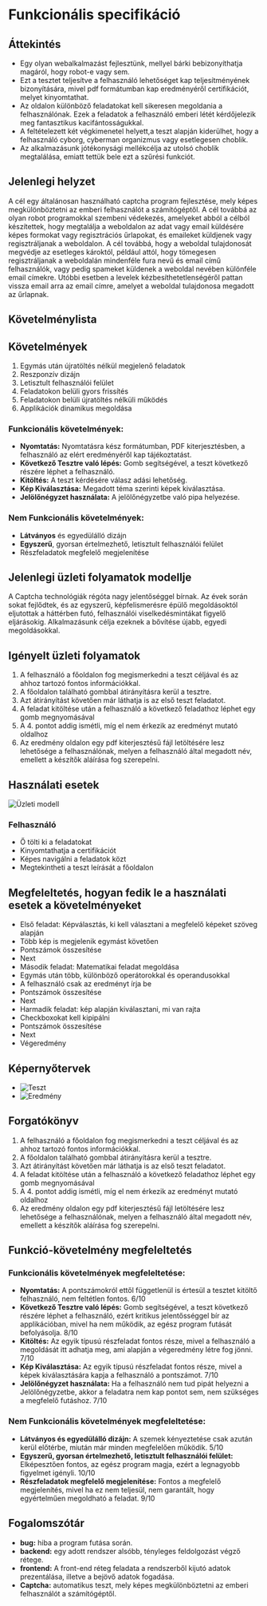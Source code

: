 

# Funkcionális specifikáció
##  Áttekintés
- Egy olyan webalkalmazást fejlesztünk, mellyel bárki bebizonyíthatja magáról, hogy robot-e vagy sem. 
- Ezt a tesztet teljesítve a felhasználó lehetőséget kap teljesítményének bizonyítására, mivel pdf formátumban kap eredményéről certifikációt, melyet kinyomtathat. 
- Az oldalon különböző feladatokat kell sikeresen megoldania a felhasználónak. 
    Ezek a feladatok a felhasználó emberi létét kérdőjelezik meg fantasztikus kacifántosságukkal. 
- A feltételezett két végkimenetel helyett,a teszt alapján kiderülhet, hogy a felhasználó cyborg, cyberman organizmus vagy esetlegesen choblik. 
- Az alkalmazásunk jótékonysági mellékcélja az utolsó choblik megtalálása, emiatt tettük bele ezt a szűrési funkciót.

## Jelenlegi helyzet
A cél egy általánosan használható captcha program fejlesztése, mely képes megkülönböztetni
az emberi felhasználót a számítógéptől. A cél továbbá az olyan robot programokkal szembeni védekezés, 
amelyeket abból a célból készítettek, hogy megtalálja a weboldalon az adat 
vagy email küldésére képes formokat vagy regisztrációs űrlapokat, és emaileket küldjenek vagy regisztráljanak a weboldalon.
A cél továbbá, hogy a weboldal tulajdonosát megvédje az esetleges károktól, például attól, 
hogy tömegesen regisztráljanak a weboldalán mindenféle fura nevű és email című felhasználók, 
vagy pedig spameket küldenek a weboldal nevében különféle email címekre. 
Utóbbi esetben a levelek kézbesíthetetlenségéről pattan vissza email arra az email címre, 
amelyet a weboldal tulajdonosa megadott az űrlapnak.

## Követelménylista


## Követelmények

 1. Egymás után újratöltés nélkül megjelenő feladatok
 2. Reszponzív dizájn
 3. Letisztult felhasználói felület
 4. Feladatokon belüli gyors frissítés
 5. Feladatokon belüli újratöltés nélküli működés
 6. Applikációk dinamikus megoldása

### Funkcionális követelmények:
- **Nyomtatás:** Nyomtatásra kész formátumban, PDF kiterjesztésben, a felhasználó az elért eredményéről kap tájékoztatást.
- **Következő Tesztre való lépés:** Gomb segítségével, a teszt következő részére léphet a felhasználó.
- **Kitöltés:** A teszt kérdésére válasz adási lehetőség.
- **Kép Kiválasztása:** Megadott téma szerinti képek kiválasztása.
- **Jelölőnégyzet használata:** A jelölőnégyzetbe való pipa helyezése.
### Nem Funkcionális követelmények:
- **Látványos** és egyedülálló dizájn
- **Egyszerű**, gyorsan értelmezhető, letisztult felhasználói felület
- Részfeladatok megfelelő megjelenítése

## Jelenlegi üzleti folyamatok modellje
A Captcha technológiák régóta nagy jelentőséggel bírnak. Az évek során sokat fejlődtek, és az egyszerű, képfelismerésre épülő megoldásoktól eljutottak a 
háttérben futó, felhasználói viselkedésmintákat figyelő eljárásokig. Alkalmazásunk célja ezeknek a bővítése újabb, egyedi megoldásokkal.

## Igényelt üzleti folyamatok
1. A felhasználó a főoldalon fog megismerkedni a teszt céljával és az ahhoz tartozó fontos információkkal.
2. A főoldalon található gombbal átirányításra kerül a tesztre.
3. Azt átirányítást követően már láthatja is az első teszt feladatot.
4. A feladat kitöltése után a felhasználó a következő feladathoz léphet egy gomb megnyomásával
5. A 4. pontot addig ismétli, míg el nem érkezik az eredményt mutató oldalhoz
6. Az eredmény oldalon egy pdf kiterjesztésű fájl letöltésére lesz lehetősége a felhasználónak, melyen a felhasználó által megadott név, emellett a készítők aláírása fog szerepelni.
## Használati esetek
![Üzleti modell](../pics/uzleti_modell.jpg)
### Felhasználó
- Ő tölti ki a feladatokat
- Kinyomtathatja a certifikációt
- Képes navigálni a feladatok közt
- Megtekintheti a teszt leírását a főoldalon

## Megfeleltetés, hogyan fedik le a használati esetek a követelményeket
- Első feladat: Képválasztás, ki kell választani a megfelelő képeket szöveg alapján
- Több kép is megjelenik egymást követően
- Pontszámok összesítése
- Next
- Második feladat: Matematikai feladat megoldása
- Egymás után több, különböző operátorokkal és operandusokkal
- A felhasználó csak az eredményt írja be
- Pontszámok összesítése
- Next
- Harmadik feladat: kép alapján kiválasztani, mi van rajta
- Checkboxokat kell kipipálni
- Pontszámok összesítése
- Next
- Végeredmény

## Képernyőtervek
- ![Teszt](../pics/teszt.png)
- ![Eredmény](../pics/eredmeny.png)

## Forgatókönyv
1. A felhasználó a főoldalon fog megismerkedni a teszt céljával és az ahhoz tartozó fontos információkkal.
2. A főoldalon található gombbal átirányításra kerül a tesztre.
3. Azt átirányítást követően már láthatja is az első teszt feladatot.
4. A feladat kitöltése után a felhasználó a következő feladathoz léphet egy gomb megnyomásával
5. A 4. pontot addig ismétli, míg el nem érkezik az eredményt mutató oldalhoz
6. Az eredmény oldalon egy pdf kiterjesztésű fájl letöltésére lesz lehetősége a felhasználónak, melyen a felhasználó által megadott név, emellett a készítők aláírása fog szerepelni.

## Funkció-követelmény megfeleltetés
### Funkcionális követelmények megfeleltetése:
- **Nyomtatás:** A pontszámokról ettől függetlenül is értesül a tesztet kitöltő felhasználó, nem feltétlen fontos. 6/10
- **Következő Tesztre való lépés:** Gomb segítségével, a teszt következő részére léphet a felhasználó, ezért kritikus jelentősséggel bír az applikációban, mivel ha nem működik, az egész program futását befolyásolja. 8/10
- **Kitöltés:** Az egyik típusú részfeladat fontos része, mivel a felhasználó a megoldását itt adhatja meg, ami alapján a végeredmény létre fog jönni. 7/10
- **Kép Kiválasztása:** Az egyik típusú részfeladat fontos része, mivel a képek kiválasztására kapja a felhasználó a pontszámot. 7/10
- **Jelölőnégyzet használata:** Ha a felhasználó nem tud pipát helyezni a Jelölőnégyzetbe, akkor a feladatra nem kap pontot sem, nem szükséges a megfelelő futáshoz. 7/10

### Nem Funkcionális követelmények megfeleltetése:
- **Látványos és egyedülálló dizájn:** A szemek kényeztetése csak azután kerül előtérbe, miután már minden megfelelően működik. 5/10
- **Egyszerű, gyorsan értelmezhető, letisztult felhasználói felület:** Elképesztően fontos, az egész program magja, ezért a legnagyobb figyelmet igényli. 10/10
- **Részfeladatok megfelelő megjelenítése:** Fontos a megfelelő megjelenítés, mivel ha ez nem teljesül, nem garantált, hogy egyértelműen megoldható a feladat. 9/10

## Fogalomszótár
- **bug:** hiba a program futása során.
- **backend:** egy adott rendszer alsóbb, tényleges feldolgozást végző rétege.
- **frontend:** A front-end réteg feladata a rendszerből kijutó adatok prezentálása, illetve a bejövő adatok fogadása.
- **Captcha:** automatikus teszt, mely képes megkülönböztetni az emberi felhasználót a számítógéptől.
